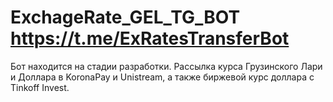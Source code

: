 # ExchageRate_GEL_TG_BOT https://t.me/ExRatesTransferBot
Бот находится на стадии разработки.
Рассылка курса Грузинского Лари и Доллара в KoronaPay и Unistream, а также биржевой курс доллара с Tinkoff Invest.
